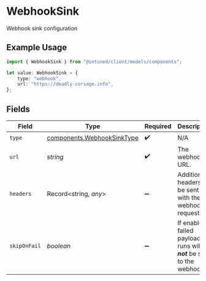 # WebhookSink

Webhook sink configuration

## Example Usage

```typescript
import { WebhookSink } from "@intuned/client/models/components";

let value: WebhookSink = {
    type: "webhook",
    url: "https://deadly-corsage.info",
};
```

## Fields

| Field                                                                    | Type                                                                     | Required                                                                 | Description                                                              |
| ------------------------------------------------------------------------ | ------------------------------------------------------------------------ | ------------------------------------------------------------------------ | ------------------------------------------------------------------------ |
| `type`                                                                   | [components.WebhookSinkType](../../models/components/webhooksinktype.md) | :heavy_check_mark:                                                       | N/A                                                                      |
| `url`                                                                    | *string*                                                                 | :heavy_check_mark:                                                       | The webhook URL.                                                         |
| `headers`                                                                | Record<string, *any*>                                                    | :heavy_minus_sign:                                                       | Additional headers to be sent with the webhook request.                  |
| `skipOnFail`                                                             | *boolean*                                                                | :heavy_minus_sign:                                                       | If enabled, failed payload runs will ***not*** be sent to the webhook.   |